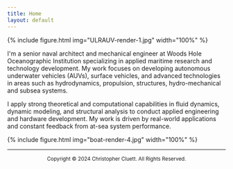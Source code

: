 ```yaml
---
title: Home
layout: default
---
```

{% include figure.html img="ULRAUV-render-1.jpg" width="100%" %}

I'm a senior naval architect and mechanical engineer at  Woods Hole Oceanographic Institution specializing in applied maritime research and technology development. My work focuses on developing autonomous underwater vehicles (AUVs), surface vehicles, and advanced technologies in areas such as hydrodynamics, propulsion, structures,  hydro-mechanical and subsea systems. 

I apply strong theoretical and computational capabilities in fluid dynamics, dynamic modeling, and structural analysis to conduct applied engineering and hardware development. My work is driven by real-world applications and constant feedback from at-sea system performance.

{% include figure.html img="boat-render-4.jpg" width="100%" %}

---------
<p style="text-align: center;"> <sup>  Copyright © 2024 Christopher Cluett. All Rights Reserved. </sup> </p> 


<!---

{% include figure.html img="4knots,100rpm_1.JPG" width="100%" %}

## expertise
* Surface vessel and subsea vehicle design, analysis, and testing
* Design and fabrication of metal, plastic and composite structures for surface and subsea environments
* Electric powertrain design and analysis for marine vehicles
* Hydrodynamics of UUVs
* Solid and surface modeling
* Linear and non-linear FEA
* RANS CFD modeling
* 6DOF dynamic modeling of UUVs
* Tow tank testing and data acquisition
---> 
